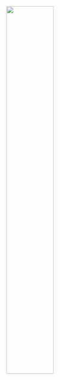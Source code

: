 <div id="header" align="center">
  <img src="https://media.giphy.com/media/v1.Y2lkPTc5MGI3NjExdDFkc2ZudXFoMzEwNzBpbmZ0Zm95NXR1Z3JmOGZ4a25manRydWVueiZlcD12MV9naWZzX3NlYXJjaCZjdD1n/mlBDoVLOGidEc/giphy.gif" width="50%"/>
</div>
